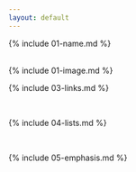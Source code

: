 ```yaml
---
layout: default
---
```


{% include 01-name.md %}

<br>
{% include 01-image.md %}

{% include 03-links.md %}

<br>

{% include 04-lists.md %}

<br>

{% include 05-emphasis.md %}